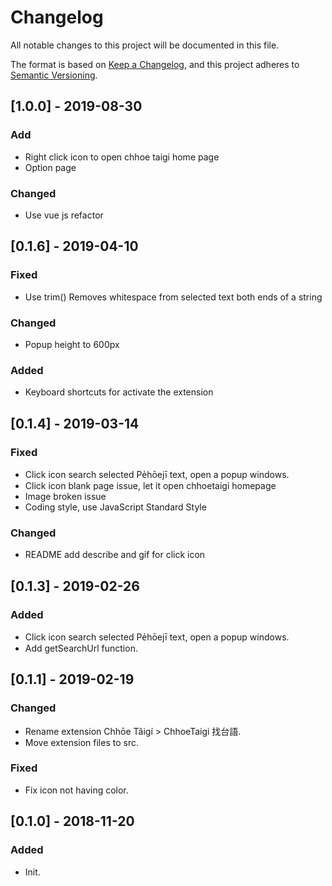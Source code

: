 # Changelog
All notable changes to this project will be documented in this file.

The format is based on [Keep a Changelog](https://keepachangelog.com/en/1.0.0/),
and this project adheres to [Semantic Versioning](https://semver.org/spec/v2.0.0.html).

## [1.0.0] - 2019-08-30
### Add
- Right click icon to open chhoe taigi home page
- Option page
### Changed
- Use vue js refactor

## [0.1.6] - 2019-04-10
### Fixed
- Use trim() Removes whitespace from selected text both ends of a string
### Changed
- Popup height to 600px
### Added
- Keyboard shortcuts for activate the extension

## [0.1.4] - 2019-03-14
### Fixed
- Click icon search selected Pe̍hōejī text, open a popup windows.
- Click icon blank page issue, let it open chhoetaigi homepage
- Image broken issue
- Coding style, use JavaScript Standard Style
### Changed
- README add describe and gif for click icon

## [0.1.3] - 2019-02-26
### Added
- Click icon search selected Pe̍hōejī text, open a popup windows.
- Add getSearchUrl function.

## [0.1.1] - 2019-02-19
### Changed
- Rename extension Chhōe Tâigí > ChhoeTaigi 找台語.
- Move extension files to src.

### Fixed
- Fix icon not having color.

## [0.1.0] - 2018-11-20
### Added
- Init.

